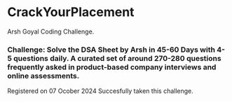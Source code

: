 # CrackYourPlacement
Arsh Goyal Coding Challenge.

### Challenge: Solve the DSA Sheet by Arsh in 45-60 Days with 4-5 questions daily. A curated set of around 270-280 questions frequently asked in product-based company interviews and online assessments.

Registered on 07 Ocober 2024 Succesfully taken this challenge.


